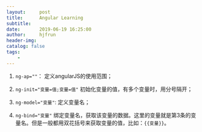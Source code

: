 ```yaml
---
layout:     post
title:      Angular Learning
subtitle:   
date:       2019-06-19 16:25:00
author:     hjfrun
header-img: 
catalog: false
tags:
    - 
---
```




1. `ng-ap=""`： 定义angularJS的使用范围；

2. `ng-init="变量=值;变量=值"` 初始化变量的值，有多个变量时，用分号隔开；

3. `ng-model="变量"`: 定义变量名；

4. `ng-bind="变量"` 绑定变量名，获取该变量的数据。这里的变量就是第3条的变量名。但是一般都用双花括号来获取变量的值，比如：`{{变量}}`。

 





